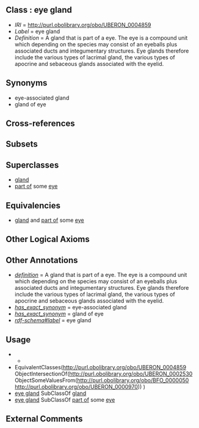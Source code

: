 
## Class : eye gland

 * *IRI* = http://purl.obolibrary.org/obo/UBERON_0004859
 * *Label* = eye gland
 * *Definition* = A gland that is part of a eye. The eye is a compound unit which depending on the species may consist of an eyeballs plus associated ducts and integumentary structures. Eye glands therefore include the various types of lacrimal gland, the various types of apocrine and sebaceous glands associated with the eyelid.

## Synonyms

 * eye-associated gland
 * gland of eye

## Cross-references


## Subsets


## Superclasses

 * [gland](../../UBERON/30/UBERON_0002530.md)
 * [part of](../../BFO/50/BFO_0000050.md) some [eye](../../UBERON/70/UBERON_0000970.md)

## Equivalencies

 * [gland](../../UBERON/30/UBERON_0002530.md) and [part of](../../BFO/50/BFO_0000050.md) some [eye](../../UBERON/70/UBERON_0000970.md)

## Other Logical Axioms


## Other Annotations

 * *[definition](../../IAO/15/IAO_0000115.md)* = A gland that is part of a eye. The eye is a compound unit which depending on the species may consist of an eyeballs plus associated ducts and integumentary structures. Eye glands therefore include the various types of lacrimal gland, the various types of apocrine and sebaceous glands associated with the eyelid.
 * *[has_exact_synonym](../../ym/oboInOwl#hasExactSynonym.md)* = eye-associated gland
 * *[has_exact_synonym](../../ym/oboInOwl#hasExactSynonym.md)* = gland of eye
 * *[rdf-schema#label](../../el/rdf-schema#label.md)* = eye gland

## Usage

 * -
 * EquivalentClasses(<http://purl.obolibrary.org/obo/UBERON_0004859> ObjectIntersectionOf(<http://purl.obolibrary.org/obo/UBERON_0002530> ObjectSomeValuesFrom(<http://purl.obolibrary.org/obo/BFO_0000050> <http://purl.obolibrary.org/obo/UBERON_0000970>)) )
 * [eye gland](../../UBERON/59/UBERON_0004859.md) SubClassOf [gland](../../UBERON/30/UBERON_0002530.md)
 * [eye gland](../../UBERON/59/UBERON_0004859.md) SubClassOf [part of](../../BFO/50/BFO_0000050.md) some [eye](../../UBERON/70/UBERON_0000970.md)

## External Comments

